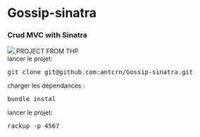 # Gossip-sinatra


<h3> Crud MVC with Sinatra  </h3>
<a href="https://www.thehackingproject.org)" ><img src="https://www.thehackingproject.org/assets/favicon/favicon-32x32-804b12d1c41c60fe721477b7c3b0a32811dc610580dd40ac92f1cc04cbd05ca4.png"> </a> PROJECT FROM THP

<br>
lancer le projet:
<pre>
git clone git@github.com:antcrn/Gossip-sinatra.git 
</pre>

charger les dépendances :
<pre>
bundle instal
</pre>

lancer le projet:
<pre>
rackup -p 4567
</pre>
